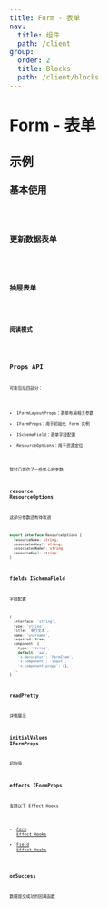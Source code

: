 ```yaml
---
title: Form - 表单
nav:
  title: 组件 
  path: /client 
group:
  order: 2
  title: Blocks 
  path: /client/blocks
---
```


# Form - 表单

## 示例

### 基本使用

<code src="./demos/demo1.tsx"/>

### 更新数据表单

<code src="./demos/demo2.tsx"/>

### 抽屉表单

<code src="./demos/demo3.tsx"/>

### 阅读模式

<code src="./demos/demo4.tsx"/>

## Props API

可能包括四部分：

- IFormLayoutProps：表单布局相关参数
- IFormProps：用于初始化 form 实例
- ISchemaField：表单字段配置
- ResourceOptions：用于资源定位

暂时只提供了一些核心的参数

### resource <Badge>ResourceOptions</Badge>

这部分参数还有待改进

```ts
export interface ResourceOptions {
  resourceName: string;
  associatedKey?: string;
  associatedName?: string;
  resourceKey?: string;
}
```

### fields <Badge>ISchemaField</Badge>

字段配置

```ts
{
  interface: 'string',
  type: 'string',
  title: `单行文本`,
  name: 'username',
  required: true,
  component: {
    type: 'string',
    default: 'aa',
    'x-decorator': 'FormItem',
    'x-component': 'Input',
    'x-component-props': {},
  },
}
```

### readPretty

详情展示

### initialValues <Badge>IFormProps</Badge>

初始值

### effects <Badge>IFormProps</Badge>

支持以下 Effect Hooks

- [Form Effect Hooks](https://core.formilyjs.org/api/entry/form-effect-hooks)
- [Field Effect Hooks](https://core.formilyjs.org/api/entry/field-effect-hooks)

### onSuccess

数据提交成功的回调函数
